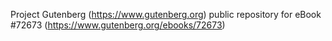Project Gutenberg (https://www.gutenberg.org) public repository
for eBook #72673 (https://www.gutenberg.org/ebooks/72673)
